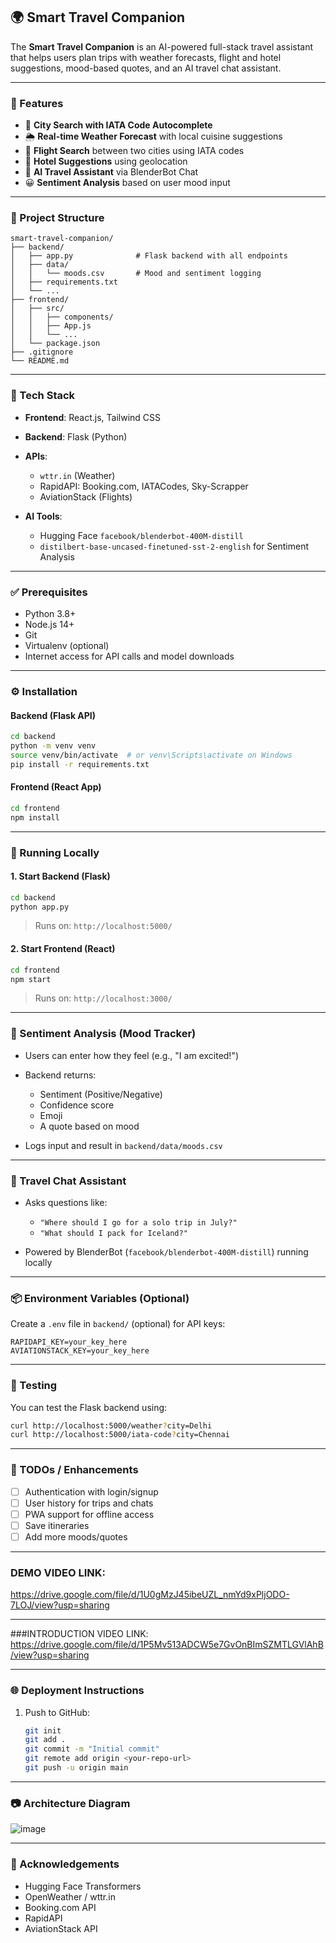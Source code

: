 
## 🌍 Smart Travel Companion

The **Smart Travel Companion** is an AI-powered full-stack travel assistant that helps users plan trips with weather forecasts, flight and hotel suggestions, mood-based quotes, and an AI travel chat assistant.

---

### 🚀 Features

* 🔎 **City Search with IATA Code Autocomplete**
* 🌦️ **Real-time Weather Forecast** with local cuisine suggestions
* 🛫 **Flight Search** between two cities using IATA codes
* 🏨 **Hotel Suggestions** using geolocation
* 🤖 **AI Travel Assistant** via BlenderBot Chat
* 😀 **Sentiment Analysis** based on user mood input
---

### 📁 Project Structure

```
smart-travel-companion/
├── backend/
│   ├── app.py              # Flask backend with all endpoints
│   ├── data/
│   │   └── moods.csv       # Mood and sentiment logging
│   ├── requirements.txt
│   └── ...
├── frontend/
│   ├── src/
│   │   ├── components/
│   │   ├── App.js
│   │   └── ...
│   └── package.json
├── .gitignore
└── README.md
```

---

### 🔧 Tech Stack

* **Frontend**: React.js, Tailwind CSS
* **Backend**: Flask (Python)
* **APIs**:

  * `wttr.in` (Weather)
  * RapidAPI: Booking.com, IATACodes, Sky-Scrapper
  * AviationStack (Flights)
* **AI Tools**:

  * Hugging Face `facebook/blenderbot-400M-distill`
  * `distilbert-base-uncased-finetuned-sst-2-english` for Sentiment Analysis

---

### ✅ Prerequisites

* Python 3.8+
* Node.js 14+
* Git
* Virtualenv (optional)
* Internet access for API calls and model downloads

---

### ⚙️ Installation

#### Backend (Flask API)

```bash
cd backend
python -m venv venv
source venv/bin/activate  # or venv\Scripts\activate on Windows
pip install -r requirements.txt
```

#### Frontend (React App)

```bash
cd frontend
npm install
```

---

### 🧪 Running Locally

#### 1. Start Backend (Flask)

```bash
cd backend
python app.py
```

> Runs on: `http://localhost:5000/`

#### 2. Start Frontend (React)

```bash
cd frontend
npm start
```

> Runs on: `http://localhost:3000/`

---

### 💬 Sentiment Analysis (Mood Tracker)

* Users can enter how they feel (e.g., "I am excited!")
* Backend returns:

  * Sentiment (Positive/Negative)
  * Confidence score
  * Emoji
  * A quote based on mood
* Logs input and result in `backend/data/moods.csv`

---

### 🤖 Travel Chat Assistant

* Asks questions like:

  * `"Where should I go for a solo trip in July?"`
  * `"What should I pack for Iceland?"`
* Powered by BlenderBot (`facebook/blenderbot-400M-distill`) running locally

---

### 📦 Environment Variables (Optional)

Create a `.env` file in `backend/` (optional) for API keys:

```
RAPIDAPI_KEY=your_key_here
AVIATIONSTACK_KEY=your_key_here
```

---

### 🧪 Testing

You can test the Flask backend using:

```bash
curl http://localhost:5000/weather?city=Delhi
curl http://localhost:5000/iata-code?city=Chennai
```

---

### 📌 TODOs / Enhancements

* [ ] Authentication with login/signup
* [ ] User history for trips and chats
* [ ] PWA support for offline access
* [ ] Save itineraries
* [ ] Add more moods/quotes

---
### DEMO VIDEO LINK:
https://drive.google.com/file/d/1U0gMzJ45ibeUZL_nmYd9xPljODO-7LOJ/view?usp=sharing


---

###INTRODUCTION VIDEO LINK:
https://drive.google.com/file/d/1P5Mv513ADCW5e7GvOnBImSZMTLGVlAhB/view?usp=sharing


---

### 🌐 Deployment Instructions

1. Push to GitHub:

   ```bash
   git init
   git add .
   git commit -m "Initial commit"
   git remote add origin <your-repo-url>
   git push -u origin main
   ```


---

### 📷 Architecture Diagram

![image](https://github.com/user-attachments/assets/97b9193e-0690-40fb-b03e-d9d321e23e63)


---

### 🙌 Acknowledgements

* Hugging Face Transformers
* OpenWeather / wttr.in
* Booking.com API
* RapidAPI
* AviationStack API


